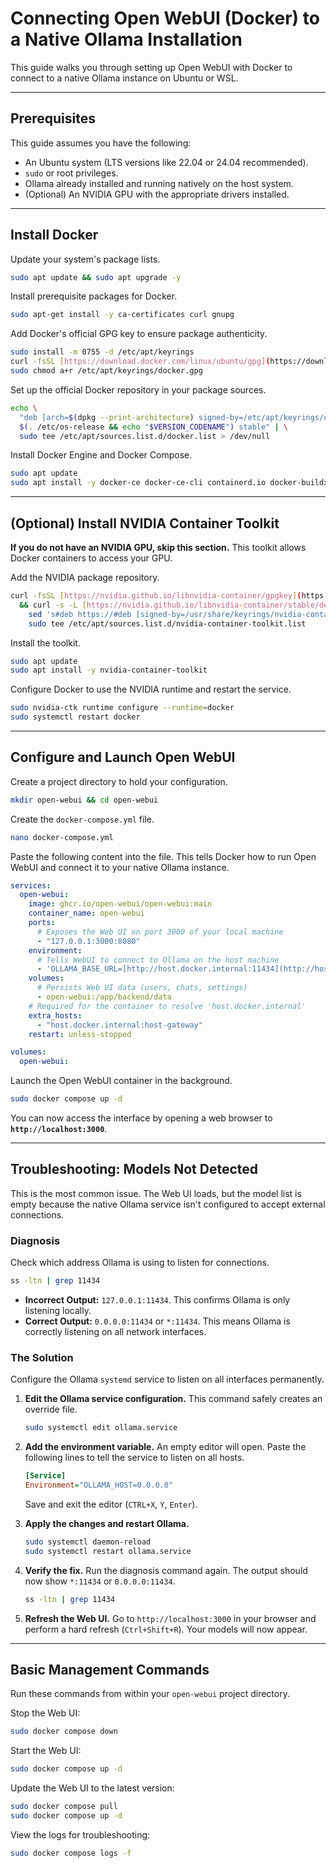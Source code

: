 # Connecting Open WebUI (Docker) to a Native Ollama Installation

This guide walks you through setting up Open WebUI with Docker to connect to a native Ollama instance on Ubuntu or WSL.

---

## Prerequisites

This guide assumes you have the following:

-   An Ubuntu system (LTS versions like 22.04 or 24.04 recommended).
-   `sudo` or root privileges.
-   Ollama already installed and running natively on the host system.
-   (Optional) An NVIDIA GPU with the appropriate drivers installed.

---

## Install Docker

Update your system's package lists.
```bash
sudo apt update && sudo apt upgrade -y
```

Install prerequisite packages for Docker.
```bash
sudo apt-get install -y ca-certificates curl gnupg
```

Add Docker's official GPG key to ensure package authenticity.
```bash
sudo install -m 0755 -d /etc/apt/keyrings
curl -fsSL [https://download.docker.com/linux/ubuntu/gpg](https://download.docker.com/linux/ubuntu/gpg) | sudo gpg --dearmor -o /etc/apt/keyrings/docker.gpg
sudo chmod a+r /etc/apt/keyrings/docker.gpg
```

Set up the official Docker repository in your package sources.
```bash
echo \
  "deb [arch=$(dpkg --print-architecture) signed-by=/etc/apt/keyrings/docker.gpg] [https://download.docker.com/linux/ubuntu](https://download.docker.com/linux/ubuntu) \
  $(. /etc/os-release && echo "$VERSION_CODENAME") stable" | \
  sudo tee /etc/apt/sources.list.d/docker.list > /dev/null
```

Install Docker Engine and Docker Compose.
```bash
sudo apt update
sudo apt install -y docker-ce docker-ce-cli containerd.io docker-buildx-plugin docker-compose-plugin
```

---

## (Optional) Install NVIDIA Container Toolkit

**If you do not have an NVIDIA GPU, skip this section.** This toolkit allows Docker containers to access your GPU.

Add the NVIDIA package repository.
```bash
curl -fsSL [https://nvidia.github.io/libnvidia-container/gpgkey](https://nvidia.github.io/libnvidia-container/gpgkey) | sudo gpg --dearmor -o /usr/share/keyrings/nvidia-container-toolkit-keyring.gpg \
  && curl -s -L [https://nvidia.github.io/libnvidia-container/stable/deb/nvidia-container-toolkit.list](https://nvidia.github.io/libnvidia-container/stable/deb/nvidia-container-toolkit.list) | \
    sed 's#deb https://#deb [signed-by=/usr/share/keyrings/nvidia-container-toolkit-keyring.gpg] https://#g' | \
    sudo tee /etc/apt/sources.list.d/nvidia-container-toolkit.list
```

Install the toolkit.
```bash
sudo apt update
sudo apt install -y nvidia-container-toolkit
```

Configure Docker to use the NVIDIA runtime and restart the service.
```bash
sudo nvidia-ctk runtime configure --runtime=docker
sudo systemctl restart docker
```

---

## Configure and Launch Open WebUI

Create a project directory to hold your configuration.
```bash
mkdir open-webui && cd open-webui
```

Create the `docker-compose.yml` file.
```bash
nano docker-compose.yml
```

Paste the following content into the file. This tells Docker how to run Open WebUI and connect it to your native Ollama instance.
```yaml
services:
  open-webui:
    image: ghcr.io/open-webui/open-webui:main
    container_name: open-webui
    ports:
      # Exposes the Web UI on port 3000 of your local machine
      - "127.0.0.1:3000:8080"
    environment:
      # Tells WebUI to connect to Ollama on the host machine
      - 'OLLAMA_BASE_URL=[http://host.docker.internal:11434](http://host.docker.internal:11434)'
    volumes:
      # Persists Web UI data (users, chats, settings)
      - open-webui:/app/backend/data
    # Required for the container to resolve 'host.docker.internal'
    extra_hosts:
      - "host.docker.internal:host-gateway"
    restart: unless-stopped

volumes:
  open-webui:
```

Launch the Open WebUI container in the background.
```bash
sudo docker compose up -d
```
You can now access the interface by opening a web browser to **`http://localhost:3000`**.

---

## Troubleshooting: Models Not Detected

This is the most common issue. The Web UI loads, but the model list is empty because the native Ollama service isn't configured to accept external connections.

### Diagnosis

Check which address Ollama is using to listen for connections.
```bash
ss -ltn | grep 11434
```
-   **Incorrect Output:** `127.0.0.1:11434`. This confirms Ollama is only listening locally.
-   **Correct Output:** `0.0.0.0:11434` or `*:11434`. This means Ollama is correctly listening on all network interfaces.

### The Solution

Configure the Ollama `systemd` service to listen on all interfaces permanently.

1.  **Edit the Ollama service configuration.** This command safely creates an override file.
    ```bash
    sudo systemctl edit ollama.service
    ```

2.  **Add the environment variable.** An empty editor will open. Paste the following lines to tell the service to listen on all hosts.
    ```ini
    [Service]
    Environment="OLLAMA_HOST=0.0.0.0"
    ```
    Save and exit the editor (`CTRL+X`, `Y`, `Enter`).

3.  **Apply the changes and restart Ollama.**
    ```bash
    sudo systemctl daemon-reload
    sudo systemctl restart ollama.service
    ```

4.  **Verify the fix.** Run the diagnosis command again. The output should now show `*:11434` or `0.0.0.0:11434`.
    ```bash
    ss -ltn | grep 11434
    ```

5.  **Refresh the Web UI.** Go to `http://localhost:3000` in your browser and perform a hard refresh (`Ctrl+Shift+R`). Your models will now appear.

---

## Basic Management Commands

Run these commands from within your `open-webui` project directory.

Stop the Web UI:
```bash
sudo docker compose down
```

Start the Web UI:
```bash
sudo docker compose up -d
```

Update the Web UI to the latest version:
```bash
sudo docker compose pull
sudo docker compose up -d
```

View the logs for troubleshooting:
```bash
sudo docker compose logs -f
